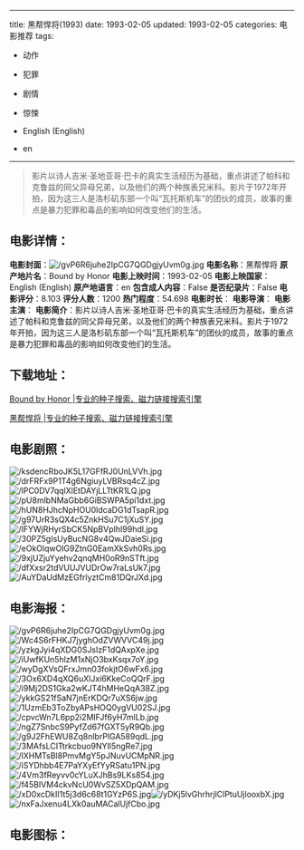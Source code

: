 
---
title: 黑帮悍将(1993)
date: 1993-02-05
updated: 1993-02-05
categories: 电影推荐
tags:
- 动作
- 犯罪
- 剧情
- 惊悚

- English (English)
- en
---


> 影片以诗人吉米·圣地亚哥·巴卡的真实生活经历为基础，重点讲述了帕科和克鲁兹的同父异母兄弟，以及他们的两个种族表兄米科。影片于1972年开拍，因为这三人是洛杉矶东部一个叫“瓦托斯机车”的团伙的成员，故事的重点是暴力犯罪和毒品的影响如何改变他们的生活。

## **电影详情**：

**电影封面**：<img src="https://image.tmdb.org/t/p/w200/gvP6R6juhe2IpCG7QGDgjyUvm0g.jpg" alt="/gvP6R6juhe2IpCG7QGDgjyUvm0g.jpg" title="/gvP6R6juhe2IpCG7QGDgjyUvm0g.jpg">
**电影名称**：黑帮悍将
**原产地片名**：Bound by Honor
**电影上映时间**：1993-02-05
**电影上映国家**：English (English)
**原产地语言**：en
**包含成人内容**：False
**是否纪录片**：False
**电影评分**：8.103
**评分人数**：1200
**热门程度**：54.698
**电影时长**：
**电影导演**：
**电影主演**：
**电影简介**：影片以诗人吉米·圣地亚哥·巴卡的真实生活经历为基础，重点讲述了帕科和克鲁兹的同父异母兄弟，以及他们的两个种族表兄米科。影片于1972年开拍，因为这三人是洛杉矶东部一个叫“瓦托斯机车”的团伙的成员，故事的重点是暴力犯罪和毒品的影响如何改变他们的生活。

## **下载地址**：
[Bound by Honor |专业的种子搜索、磁力链接搜索引擎](https://movie.amd794.com:2083/?search=Bound%20by%20Honor&ordering=&mode=match_phrase&page_size=10&page=1)

[黑帮悍将 |专业的种子搜索、磁力链接搜索引擎](https://movie.amd794.com:2083/?search=%E9%BB%91%E5%B8%AE%E6%82%8D%E5%B0%86&ordering=&mode=match_phrase&page_size=10&page=1)
 

## **电影剧照**：
<img src="https://image.tmdb.org/t/p/original/ksdencRboJK5L17GFfRJ0UnLVVh.jpg" alt="/ksdencRboJK5L17GFfRJ0UnLVVh.jpg" title="/ksdencRboJK5L17GFfRJ0UnLVVh.jpg"><img src="https://image.tmdb.org/t/p/original/drFRFx9P1T4g6NgiuyLVBRsq4cZ.jpg" alt="/drFRFx9P1T4g6NgiuyLVBRsq4cZ.jpg" title="/drFRFx9P1T4g6NgiuyLVBRsq4cZ.jpg"><img src="https://image.tmdb.org/t/p/original/lPC0DV7qqlXlEtDAYjLLTtKR1LQ.jpg" alt="/lPC0DV7qqlXlEtDAYjLLTtKR1LQ.jpg" title="/lPC0DV7qqlXlEtDAYjLLTtKR1LQ.jpg"><img src="https://image.tmdb.org/t/p/original/pU8mlbNMaGbb6GiBSWPA5pi1dxt.jpg" alt="/pU8mlbNMaGbb6GiBSWPA5pi1dxt.jpg" title="/pU8mlbNMaGbb6GiBSWPA5pi1dxt.jpg"><img src="https://image.tmdb.org/t/p/original/hUN8HJhcNpHOU0ldcaDG1dTsapR.jpg" alt="/hUN8HJhcNpHOU0ldcaDG1dTsapR.jpg" title="/hUN8HJhcNpHOU0ldcaDG1dTsapR.jpg"><img src="https://image.tmdb.org/t/p/original/g97UrR3sQX4c5ZnkHSu7C1jXuSY.jpg" alt="/g97UrR3sQX4c5ZnkHSu7C1jXuSY.jpg" title="/g97UrR3sQX4c5ZnkHSu7C1jXuSY.jpg"><img src="https://image.tmdb.org/t/p/original/lFYWjRHyrSbCK5NpBVpIhI99hdl.jpg" alt="/lFYWjRHyrSbCK5NpBVpIhI99hdl.jpg" title="/lFYWjRHyrSbCK5NpBVpIhI99hdl.jpg"><img src="https://image.tmdb.org/t/p/original/30PZ5gIsUyBucNG8v4QwJDaieSi.jpg" alt="/30PZ5gIsUyBucNG8v4QwJDaieSi.jpg" title="/30PZ5gIsUyBucNG8v4QwJDaieSi.jpg"><img src="https://image.tmdb.org/t/p/original/eOkOlqwOlG9ZtnG0EamXkSvh0Rs.jpg" alt="/eOkOlqwOlG9ZtnG0EamXkSvh0Rs.jpg" title="/eOkOlqwOlG9ZtnG0EamXkSvh0Rs.jpg"><img src="https://image.tmdb.org/t/p/original/9xjUZjuYyehv2qnqMH0oR9nSTft.jpg" alt="/9xjUZjuYyehv2qnqMH0oR9nSTft.jpg" title="/9xjUZjuYyehv2qnqMH0oR9nSTft.jpg"><img src="https://image.tmdb.org/t/p/original/dfXxsr2tdVUUJVUDrOw7raLsUk7.jpg" alt="/dfXxsr2tdVUUJVUDrOw7raLsUk7.jpg" title="/dfXxsr2tdVUUJVUDrOw7raLsUk7.jpg"><img src="https://image.tmdb.org/t/p/original/AuYDaUdMzEGfrlyztCm81DQrJXd.jpg" alt="/AuYDaUdMzEGfrlyztCm81DQrJXd.jpg" title="/AuYDaUdMzEGfrlyztCm81DQrJXd.jpg">

## **电影海报**：
<img src="https://image.tmdb.org/t/p/original/gvP6R6juhe2IpCG7QGDgjyUvm0g.jpg" alt="/gvP6R6juhe2IpCG7QGDgjyUvm0g.jpg" title="/gvP6R6juhe2IpCG7QGDgjyUvm0g.jpg"><img src="https://image.tmdb.org/t/p/original/Wc4S6rFHKJ7jyghOdZVWVVC49j.jpg" alt="/Wc4S6rFHKJ7jyghOdZVWVVC49j.jpg" title="/Wc4S6rFHKJ7jyghOdZVWVVC49j.jpg"><img src="https://image.tmdb.org/t/p/original/yzkgJyi4qXDG0SJsIzF1dQAxpXe.jpg" alt="/yzkgJyi4qXDG0SJsIzF1dQAxpXe.jpg" title="/yzkgJyi4qXDG0SJsIzF1dQAxpXe.jpg"><img src="https://image.tmdb.org/t/p/original/iUwfKUn5hlzM1xNjO3bxKsqx7oY.jpg" alt="/iUwfKUn5hlzM1xNjO3bxKsqx7oY.jpg" title="/iUwfKUn5hlzM1xNjO3bxKsqx7oY.jpg"><img src="https://image.tmdb.org/t/p/original/wyDgXVsQFrxJmn03fokjtO6wFx6.jpg" alt="/wyDgXVsQFrxJmn03fokjtO6wFx6.jpg" title="/wyDgXVsQFrxJmn03fokjtO6wFx6.jpg"><img src="https://image.tmdb.org/t/p/original/3Ox6XD4qXQ6uXlJxi6KkeCoQQrF.jpg" alt="/3Ox6XD4qXQ6uXlJxi6KkeCoQQrF.jpg" title="/3Ox6XD4qXQ6uXlJxi6KkeCoQQrF.jpg"><img src="https://image.tmdb.org/t/p/original/i9Mj2DS1Gka2wKJT4hMHeQqA38Z.jpg" alt="/i9Mj2DS1Gka2wKJT4hMHeQqA38Z.jpg" title="/i9Mj2DS1Gka2wKJT4hMHeQqA38Z.jpg"><img src="https://image.tmdb.org/t/p/original/ykkGS21fSaN7jnErKDQr7uXS6jw.jpg" alt="/ykkGS21fSaN7jnErKDQr7uXS6jw.jpg" title="/ykkGS21fSaN7jnErKDQr7uXS6jw.jpg"><img src="https://image.tmdb.org/t/p/original/1UzmEb3ToZbyAPsHOQ0ygVU02SJ.jpg" alt="/1UzmEb3ToZbyAPsHOQ0ygVU02SJ.jpg" title="/1UzmEb3ToZbyAPsHOQ0ygVU02SJ.jpg"><img src="https://image.tmdb.org/t/p/original/cpvcWn7L6pp2i2MIFJf6yH7mlLb.jpg" alt="/cpvcWn7L6pp2i2MIFJf6yH7mlLb.jpg" title="/cpvcWn7L6pp2i2MIFJf6yH7mlLb.jpg"><img src="https://image.tmdb.org/t/p/original/ngZ7SnbcS9PyfZd67fGXT5yR9Qb.jpg" alt="/ngZ7SnbcS9PyfZd67fGXT5yR9Qb.jpg" title="/ngZ7SnbcS9PyfZd67fGXT5yR9Qb.jpg"><img src="https://image.tmdb.org/t/p/original/g9J2FhEWU8Zq8nlbrPlGA589qdL.jpg" alt="/g9J2FhEWU8Zq8nlbrPlGA589qdL.jpg" title="/g9J2FhEWU8Zq8nlbrPlGA589qdL.jpg"><img src="https://image.tmdb.org/t/p/original/3MAfsLCITtrkcbuo9NYIl5ngRe7.jpg" alt="/3MAfsLCITtrkcbuo9NYIl5ngRe7.jpg" title="/3MAfsLCITtrkcbuo9NYIl5ngRe7.jpg"><img src="https://image.tmdb.org/t/p/original/lXHMTsBl8PmvMgY5pJNuvUCMpNR.jpg" alt="/lXHMTsBl8PmvMgY5pJNuvUCMpNR.jpg" title="/lXHMTsBl8PmvMgY5pJNuvUCMpNR.jpg"><img src="https://image.tmdb.org/t/p/original/iSYDhbb4E7PaYXyEfYyRSatu1PN.jpg" alt="/iSYDhbb4E7PaYXyEfYyRSatu1PN.jpg" title="/iSYDhbb4E7PaYXyEfYyRSatu1PN.jpg"><img src="https://image.tmdb.org/t/p/original/4Vm3fReyvv0cYLuXJhBs9LKs854.jpg" alt="/4Vm3fReyvv0cYLuXJhBs9LKs854.jpg" title="/4Vm3fReyvv0cYLuXJhBs9LKs854.jpg"><img src="https://image.tmdb.org/t/p/original/f45BIVM4ckvNcU0WvSZ5XDpQAM.jpg" alt="/f45BIVM4ckvNcU0WvSZ5XDpQAM.jpg" title="/f45BIVM4ckvNcU0WvSZ5XDpQAM.jpg"><img src="https://image.tmdb.org/t/p/original/xD0xcDkII1t5j3d6c68t1GYzP6S.jpg" alt="/xD0xcDkII1t5j3d6c68t1GYzP6S.jpg" title="/xD0xcDkII1t5j3d6c68t1GYzP6S.jpg"><img src="https://image.tmdb.org/t/p/original/yDKj5lvGhrhrjlClPtuUjlooxbX.jpg" alt="/yDKj5lvGhrhrjlClPtuUjlooxbX.jpg" title="/yDKj5lvGhrhrjlClPtuUjlooxbX.jpg"><img src="https://image.tmdb.org/t/p/original/nxFaJxenu4LXk0auMACalUjfCbo.jpg" alt="/nxFaJxenu4LXk0auMACalUjfCbo.jpg" title="/nxFaJxenu4LXk0auMACalUjfCbo.jpg">

## **电影图标**：

